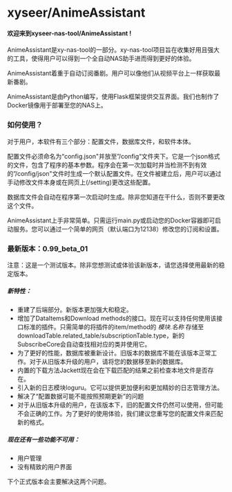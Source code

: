 # xyseer/AnimeAssistant

#### 欢迎来到xyseer-nas-tool/AnimeAssistant !

AnimeAssistant是xy-nas-tool的一部分。xy-nas-tool项目旨在收集好用且强大的工具，使得用户可以得到一个全自动NAS助手进而得到更好的体验。

AnimeAssistant着重于自动订阅番剧。用户可以像他们从视频平台上一样获取最新番剧。

AnimeAssistant是由Python编写，使用Flask框架提供交互界面。我们也制作了Docker镜像用于部署至您的NAS上。

### 如何使用？

对于用户，本软件有三个部分：配置文件，数据库文件，和软件本体。

配置文件必须命名为“config.json"并放至”/config“文件夹下。它是一个json格式的文件，包含了程序的基本参数。程序会在第一次加载时并当检测不到有效的”/config/json"文件时生成一个默认配置文件。在文件被建立后，用户可以通过手动修改文件本身或在网页上(/setting)更改这些配置。

数据库文件会自动在程序第一次启动时生成。除非您知道在干什么，否则不要更改这个文件。

AnimeAssistant上手非常简单。只需运行main.py或启动您的Docker容器即可启动服务。您可以通过一个简单的网页（默认端口为12138）修改您的订阅和设置。



### 最新版本：0.99_beta_01

注意：这是一个测试版本。除非您想测试或体验该新版本，请您选择使用最新的稳定版本。

##### 新特性：

+ 重建了后端部分。新版本更加强大和稳定。
+ 增加了DataItems和Download methods的接口。现在可以支持任何使用该接口标准的插件。只需简单的将插件的item/method的 $模块.名称$ 存储至downloadTable.related_table/subscriptionTable.type，新的SubscribeCore会自动查找相对应的类并使用它。
+ 为了更好的性能，数据库被重新设计。旧版本的数据库不能在该版本正常工作。对于从旧版本升级的用户，请将您的数据移至新的数据库。
+ 内置的下载方法Jackett现在会在下载匹配的结果之前检查本地文件是否存在。
+ 引入新的日志模块loguru。它可以提供更加便利和更加精妙的日志管理方法。
+ 解决了“配置数据可能不能按照预期更新”的问题
+ 对于从旧版本升级的用户，在该版本下，旧的配置文件仍然可以使用，但可能不会正确的工作。为了更好的使用体验，我们建议您重写您的配置文件来匹配新的格式。

##### 现在还有一些功能不可用：

+ 用户管理
+ 没有精致的用户界面

下个正式版本会主要解决这两个问题。